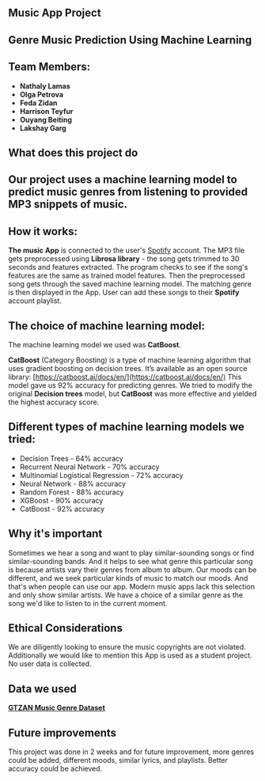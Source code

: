 ## Music App Project 

## Genre Music Prediction Using Machine Learning

## Team Members: 
- **Nathaly Lamas**
- **Olga Petrova**
- **Feda Zidan**
- **Harrison Teyfur**
- **Ouyang Beiting**
- **Lakshay Garg**

## What does this project do

## Our project uses a machine learning model to predict music genres from listening to provided MP3 snippets of music.

## How it works:
**The music App** is connected to the user's [Spotify](https://open.spotify.com/) account. The MP3 file gets preprocessed using **Librosa library** - the song gets trimmed to 30 seconds and features extracted. The program checks to see if the song's features are the same as trained model features. Then the preprocessed song gets through the saved machine learning model.
The matching genre is then displayed in the App. User can add these songs to their **Spotify** account playlist.

## The choice of machine learning model: 
The machine learning model we used was **CatBoost**.

**CatBoost** (Category Boosting) is a type of machine learning algorithm that uses gradient boosting on decision trees. It’s available as an open source library: [https://catboost.ai/docs/en/](https://catboost.ai/docs/en/)
This model gave us 92% accuracy for predicting genres. We tried to modify the original **Decision trees** model, but **CatBoost** was more effective and yielded the highest accuracy score.

## Different types of machine learning models we tried:
 - Decision Trees - 64% accuracy
 - Recurrent Neural Network - 70% accuracy
 - Multinomial Logistical Regression - 72% accuracy
 - Neural Network - 88% accuracy
 - Random Forest - 88% accuracy
 - XGBoost - 90% accuracy
 - CatBoost - 92% accuracy

## Why it's important
Sometimes we hear a song and want to play similar-sounding songs or find similar-sounding bands. And it helps to see what genre this particular song is because artists vary their genres from album to album. 
Our moods can be different, and we seek particular kinds of music to match our moods. And that's when people can use our app. Modern music apps lack this selection and only show similar artists. We have a choice of a similar genre as the song we'd like to listen to in the current moment.

## Ethical Considerations
We are diligently looking to ensure the music copyrights are not violated.
Additionally we would like to mention this App is used as a student project.
No user data is collected.

## Data we used
**[GTZAN Music Genre Dataset](https://www.kaggle.com/datasets/andradaolteanu/gtzan-dataset-music-genre-classification)**  


## Future improvements
This project was done in 2 weeks and for future improvement, more genres could be added, different moods, similar lyrics, and playlists.
Better accuracy could be achieved. 






